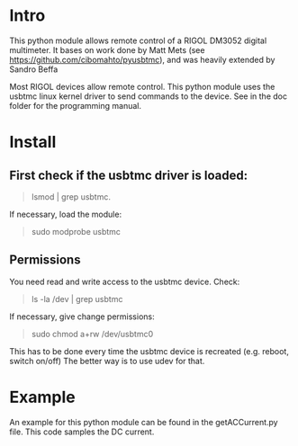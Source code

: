 Intro
=====
This python module allows remote control of a RIGOL DM3052 digital multimeter. It bases
on work done by Matt Mets (see https://github.com/cibomahto/pyusbtmc), and was heavily extended by
Sandro Beffa

Most RIGOL devices allow remote control. This python module uses the usbtmc linux 
kernel driver to send commands to the device. See in the doc folder for the programming manual.

Install
======= 
First check if the usbtmc driver is loaded:
------------------------------------------

> lsmod | grep usbtmc.


If necessary, load the module:

> sudo modprobe usbtmc

Permissions
-----------

You need read and write access to the usbtmc device.
Check:

> ls -la /dev | grep usbtmc

If necessary, give change permissions:

> sudo chmod a+rw /dev/usbtmc0

This has to be done every time the usbtmc device is recreated (e.g. reboot, switch on/off)
The better way is to use udev for that.

Example
=======

An example for this python module can be found in the getACCurrent.py file.
This code samples the DC current.





